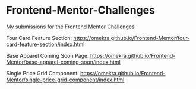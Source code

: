 # Frontend-Mentor-Challenges

My submissions for the Frontend Mentor Challenges

Four Card Feature Section:
https://omekra.github.io/Frontend-Mentor/four-card-feature-section/index.html

Base Apparel Coming Soon Page:
https://omekra.github.io/Frontend-Mentor/base-apparel-coming-soon/index.html

Single Price Grid Component:
https://omekra.github.io/Frontend-Mentor/single-price-grid-component/index.html
